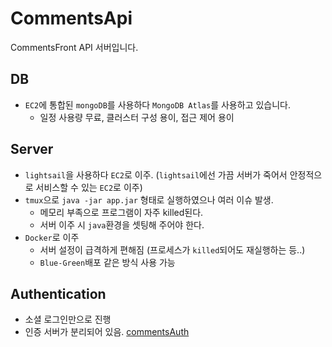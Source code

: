 # CommentsApi
CommentsFront API 서버입니다.

## DB
- `EC2`에 통합된 `mongoDB`를 사용하다 `MongoDB Atlas`를 사용하고 있습니다.
  -  일정 사용량 무료, 클러스터 구성 용이, 접근 제어 용이

## Server
- `lightsail`을 사용하다 `EC2`로 이주. (`lightsail`에선 가끔 서버가 죽어서 안정적으로 서비스할 수 있는 `EC2`로 이주)
- `tmux`으로 `java -jar app.jar` 형태로 실행하였으나 여러 이슈 발생.
  - 메모리 부족으로 프로그램이 자주 killed된다.
  - 서버 이주 시 `java`환경을 셋팅해 주어야 한다.
- `Docker`로 이주
  - 서버 설정이 급격하게 편해짐 (프로세스가 `killed`되어도 재실행하는 등..)
  - `Blue-Green`배포 같은 방식 사용 가능

## Authentication
- 소셜 로그인만으로 진행
- 인증 서버가 분리되어 있음. [commentsAuth](https://github.com/ynifamily3/commentsAuth)
